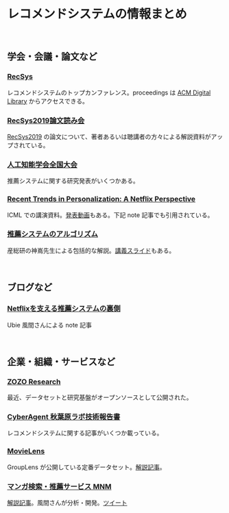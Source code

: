 

# レコメンドシステムの情報まとめ







<br>

## 学会・会議・論文など



### [RecSys](https://recsys.acm.org/)

レコメンドシステムのトップカンファレンス。proceedings は [ACM Digital Library](https://dl.acm.org/conference/recsys/proceedings) からアクセスできる。



### [RecSys2019論文読み会](https://connpass.com/event/148001/)

[RecSys2019](https://recsys.acm.org/recsys19/) の論文について、著者あるいは聴講者の方々による解説資料がアップされている。



### [人工知能学会全国大会](https://www.ai-gakkai.or.jp/event/national-convention/)

推薦システムに関する研究発表がいくつかある。



### [Recent Trends in Personalization: A Netflix Perspective](https://www.slideshare.net/justinbasilico/recent-trends-in-personalization-a-netflix-perspective)

ICML での講演資料。[発表動画](https://slideslive.com/38917692/recent-trends-in-personalization-a-netflix-perspective)もある。下記 note 記事でも引用されている。



### [推薦システムのアルゴリズム](http://www.kamishima.net/archive/recsysdoc.pdf)

産総研の神嶌先生による包括的な解説。[講義スライド](http://www.kamishima.net/archive/recsys.pdf)もある。







<br>

## ブログなど



### [Netflixを支える推薦システムの裏側](https://note.com/masa_kazama/n/n0f70dcc0989e)

Ubie 風間さんによる note 記事







<br>

## 企業・組織・サービスなど



### [ZOZO Research](https://research.zozo.com/index.html)

最近、データセットと研究基盤がオープンソースとして公開された。



### [CyberAgent 秋葉原ラボ技術報告書](https://www.cyberagent.co.jp/akihabaralabo/paper/)

レコメンドシステムに関する記事がいくつか載っている。



### [MovieLens](https://grouplens.org/datasets/movielens/)

GroupLens が公開している定番データセット。[解説記事](https://yag.xyz/blog/2015/10/03/movielens-datasets/)。



### [マンガ検索・推薦サービス MNM](https://alu.jp/MangaNearestMap/)

[解説記事](https://kensuu.com/n/n58dfb5fc02e7)。風間さんが分析・開発。[ツイート](https://twitter.com/masa_kazama/status/1285416013891121154)







